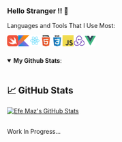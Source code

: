 ###  Hello Stranger !! 👋


 Languages and Tools That I Use Most:

<img align="left" alt="Swift" width="26px" src="https://raw.githubusercontent.com/github/explore/80688e429a7d4ef2fca1e82350fe8e3517d3494d/topics/swift/swift.png" />
<img align="left" alt="Kotlin" width="26px" src="https://raw.githubusercontent.com/github/explore/80688e429a7d4ef2fca1e82350fe8e3517d3494d/topics/kotlin/kotlin.png" />
<img align="left" alt="React-Native" width="26px" src="https://raw.githubusercontent.com/github/explore/80688e429a7d4ef2fca1e82350fe8e3517d3494d/topics/react-native/react-native.png" />
<img align="left" alt="HTML5" width="26px" src="https://raw.githubusercontent.com/github/explore/80688e429a7d4ef2fca1e82350fe8e3517d3494d/topics/html/html.png" />
<img align="left" alt="CSS3" width="26px" src="https://raw.githubusercontent.com/github/explore/80688e429a7d4ef2fca1e82350fe8e3517d3494d/topics/css/css.png" />
<img align="left" alt="JavaScript" width="26px" src="https://raw.githubusercontent.com/github/explore/80688e429a7d4ef2fca1e82350fe8e3517d3494d/topics/javascript/javascript.png" />
<img align="left" alt="Redux" width="26px" src="https://raw.githubusercontent.com/github/explore/80688e429a7d4ef2fca1e82350fe8e3517d3494d/topics/redux/redux.png" />
<img align="left" alt="Vue" width="26px" src="https://raw.githubusercontent.com/github/explore/80688e429a7d4ef2fca1e82350fe8e3517d3494d/topics/vue/vue.png" />

<br />
<br />
<br />

<details open>
 <summary> <b>My Github Stats</b>: </summary>
<br>
 
## &#x1f4c8; GitHub Stats

<!--
<a href="https://github.com/efemazlumoglu/efemazlumoglu">
  <img align="center" src="https://github-readme-stats.vercel.app/api/top-langs/?username=efemazlumoglu&langs_count=4&hide=c%23&count_private=true" />
</a>
-->
<a href="https://github.com/efemazlumoglu/efemazlumoglu">
  <img align="center" src="https://github-readme-stats.vercel.app/api?username=efemazlumoglu&show_icons=true&line_height=27&count_private=true&" alt="Efe Maz's GitHub Stats" />
</a>
<br />
<br />


Work In Progress...

<!-- icons without padding -->
[3.2]: https://raw.githubusercontent.com/MartinHeinz/MartinHeinz/master/linkedin-3-16.png (LinkedIn icon without padding)


<!-- links to your social media accounts -->
[3]: https://www.linkedin.com/in/efemazlumoglu/

</details>
